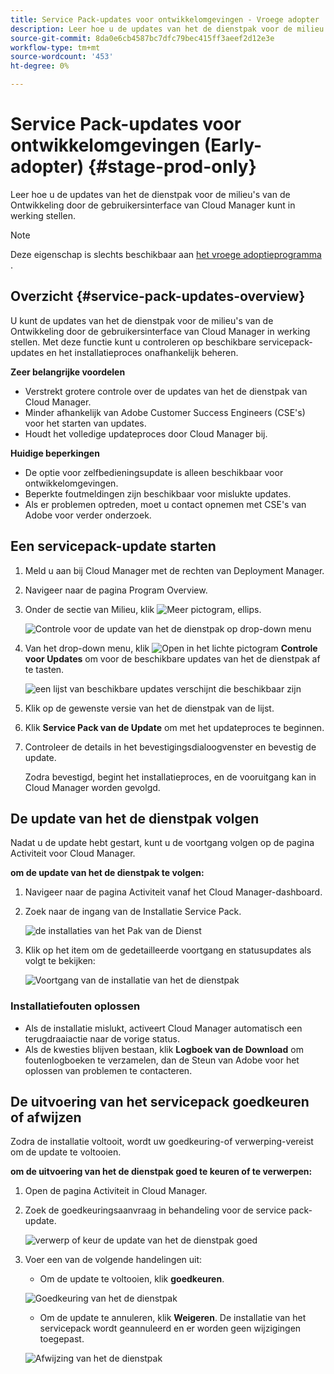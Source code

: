 ```yaml
---
title: Service Pack-updates voor ontwikkelomgevingen - Vroege adopter
description: Leer hoe u de updates van het de dienstpak voor de milieu's van de Ontwikkeling door de gebruikersinterface van Cloud Manager kunt in werking stellen.
source-git-commit: 8da0e6cb4587bc7dfc79bec415ff3aeef2d12e3e
workflow-type: tm+mt
source-wordcount: '453'
ht-degree: 0%

---
```


# Service Pack-updates voor ontwikkelomgevingen (Early-adopter) {#stage-prod-only}

Leer hoe u de updates van het de dienstpak voor de milieu&#39;s van de Ontwikkeling door de gebruikersinterface van Cloud Manager kunt in werking stellen.

>[!NOTE]
>
>Deze eigenschap is slechts beschikbaar aan [ het vroege adoptieprogramma ](/help/release-notes/current.md).

## Overzicht {#service-pack-updates-overview}

U kunt de updates van het de dienstpak voor de milieu&#39;s van de Ontwikkeling door de gebruikersinterface van Cloud Manager in werking stellen. Met deze functie kunt u controleren op beschikbare servicepack-updates en het installatieproces onafhankelijk beheren.

**Zeer belangrijke voordelen**

* Verstrekt grotere controle over de updates van het de dienstpak van Cloud Manager.
* Minder afhankelijk van Adobe Customer Success Engineers (CSE&#39;s) voor het starten van updates.
* Houdt het volledige updateproces door Cloud Manager bij.

**Huidige beperkingen**

* De optie voor zelfbedieningsupdate is alleen beschikbaar voor ontwikkelomgevingen.
* Beperkte foutmeldingen zijn beschikbaar voor mislukte updates.
* Als er problemen optreden, moet u contact opnemen met CSE&#39;s van Adobe voor verder onderzoek.

## Een servicepack-update starten

1. Meld u aan bij Cloud Manager met de rechten van Deployment Manager.
1. Navigeer naar de pagina Program Overview.
1. Onder de sectie van Milieu, klik ![ Meer pictogram, ellips ](https://spectrum.adobe.com/static/icons/workflow_18/Smock_More_18_N.svg).

   ![ Controle voor de update van het de dienstpak op drop-down menu ](/help/using/assets/service-pack-check-for-updates.png)

1. Van het drop-down menu, klik ![ Open in het lichte pictogram ](https://spectrum.adobe.com/static/icons/workflow_18/Smock_OpenInLight_18_N.svg) **Controle voor Updates** om voor de beschikbare updates van het de dienstpak af te tasten.

   ![ een lijst van beschikbare updates verschijnt die ](/help/using/assets/service-pack-versions.png) beschikbaar zijn

1. Klik op de gewenste versie van het de dienstpak van de lijst.
1. Klik **Service Pack van de Update** om met het updateproces te beginnen.
1. Controleer de details in het bevestigingsdialoogvenster en bevestig de update.

   Zodra bevestigd, begint het installatieproces, en de vooruitgang kan in Cloud Manager worden gevolgd.

## De update van het de dienstpak volgen

Nadat u de update hebt gestart, kunt u de voortgang volgen op de pagina Activiteit voor Cloud Manager.

**om de update van het de dienstpak te volgen:**

1. Navigeer naar de pagina Activiteit vanaf het Cloud Manager-dashboard.
1. Zoek naar de ingang van de Installatie Service Pack.

   ![ de installaties van het Pak van de Dienst ](/help/using/assets/service-pack-installation.png)

1. Klik op het item om de gedetailleerde voortgang en statusupdates als volgt te bekijken:

   ![ Voortgang van de installatie van het de dienstpak ](/help/using/assets/service-pack-progression.png)

### Installatiefouten oplossen

* Als de installatie mislukt, activeert Cloud Manager automatisch een terugdraaiactie naar de vorige status.
* Als de kwesties blijven bestaan, klik **Logboek van de Download** om foutenlogboeken te verzamelen, dan de Steun van Adobe voor het oplossen van problemen te contacteren.

## De uitvoering van het servicepack goedkeuren of afwijzen

Zodra de installatie voltooit, wordt uw goedkeuring-of verwerping-vereist om de update te voltooien.

**om de uitvoering van het de dienstpak goed te keuren of te verwerpen:**

1. Open de pagina Activiteit in Cloud Manager.
1. Zoek de goedkeuringsaanvraag in behandeling voor de service pack-update.

   ![ verwerp of keur de update van het de dienstpak ](/help/using/assets/service-pack-reject-approve.png) goed

1. Voer een van de volgende handelingen uit:

   * Om de update te voltooien, klik **goedkeuren**.

   ![ Goedkeuring van het de dienstpak ](/help/using/assets/service-pack-approve.png)

   * Om de update te annuleren, klik **Weigeren**.
De installatie van het servicepack wordt geannuleerd en er worden geen wijzigingen toegepast.

   ![ Afwijzing van het de dienstpak ](/help/using/assets/service-pack-reject.png)


